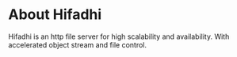# About Hifadhi
Hifadhi is an http file server for high scalability and availability. With accelerated object stream and file control.